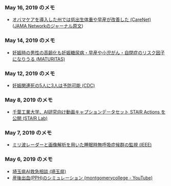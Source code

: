 ### May 16, 2019 のメモ
* [オバマケアを導入した州では低出生体重や早産が改善した (CareNet)](https://www.carenet.com/news/journal/carenet/47994) ([JAMA Networkのジャーナル原文](https://jamanetwork.com/journals/jama/article-abstract/2731179))

### May 14, 2019 のメモ
* [妊娠時の男性の高齢化も妊娠糖尿病・早産や小児がん・自閉症のリスク因子になりうる (MATURITAS)](https://www.maturitas.org/article/S0378-5122(19)30134-3/fulltext)

### May 12, 2019 のメモ
* [妊娠関連死の5人に3人は予防可能 (CDC)](https://www.cdc.gov/vitalsigns/maternal-deaths/)

### May 8, 2019 のメモ
* [千葉工業大学、AI研究向け動画キャプションデータセット STAIR Actions を公開 (STAIR Lab)](https://sa-captions.stair.center/)

### May 7, 2019 のメモ
* [ミリ波レーダーと画像解析を用いた睡眠時無呼吸症候群の監視 (IEEE)](https://ieeexplore.ieee.org/document/8695699)

### May 6, 2019 のメモ
* [埼玉県AI救急相談 (埼玉県)](https://www.pref.saitama.lg.jp/a0703/aikyukyu.html)
* [産後出血(PPH)のシミュレーション (montgomerycollege - YouTube)](https://www.youtube.com/watch?v=MxKiGP17C24)
